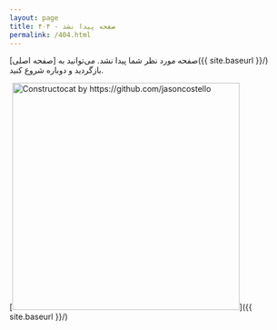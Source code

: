 ```yaml
---
layout: page
title: ۴۰۴ - صفحه پیدا نشد
permalink: /404.html
---
```


صفحه مورد نظر شما پیدا نشد. می‌توانید به [صفحه اصلی]({{ site.baseurl }}/) بازگردید و دوباره شروع کنید.

[<img src="{{ site.baseurl }}/images/404.jpg" alt="Constructocat by https://github.com/jasoncostello" style="width: 400px;"/>]({{ site.baseurl }}/)
